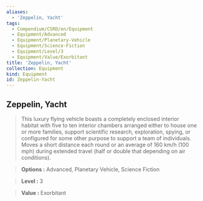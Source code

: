```yaml
---
aliases:
  - 'Zeppelin, Yacht'
tags:
  - Compendium/CSRD/en/Equipment
  - Equipment/Advanced
  - Equipment/Planetary-Vehicle
  - Equipment/Science-Fiction
  - Equipment/Level/3
  - Equipment/Value/Exorbitant
title: 'Zeppelin, Yacht'
collection: Equipment
kind: Equipment
id: Zeppelin-Yacht
---
```

## Zeppelin, Yacht    
    
>This luxury flying vehicle boasts a completely enclosed interior habitat with five to ten interior chambers arranged either to house one or more families, support scientific research, exploration, spying, or configured for some other purpose to support a team of individuals. Moves a short distance each round or an average of 160 km/h (100 mph) during extended travel (half or double that depending on air conditions).    
> **Options :** Advanced, Planetary Vehicle, Science Fiction    
> **Level :** 3    
> **Value :** Exorbitant
